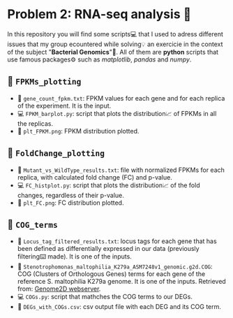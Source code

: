 # Problem 2: RNA-seq analysis 🧬
In this repository you will find some scripts💻 that I used to adress different issues that my group ecountered while solving💡 an exercicie in the context of the subject "**Bacterial Genomics**"🔬. 
All of them are **python** scripts that use famous packages⚙️ such as *matplotlib*, *pandas* and *numpy*.

## 📁 `FPKMs_plotting`
- 📄 `gene_count_fpkm.txt`: FPKM values for each gene and for each replica of the experiment. It is the input.
- 💻 `FPKM_barplot.py`: script that plots the distribution📈 of FPKMs in all the replicas.
- 🎨 `plt_FPKM.png`: FPKM distribution plotted.

## 📁 `FoldChange_plotting`
- 📄 `Mutant_vs_WildType_results.txt`: file with normalized FPKMs for each replica, with calculated fold change (FC) and p-value. 
- 💻 `FC_histplot.py`: script that plots the distribution📈 of the fold changes, regardless of their p-value. 
- 🎨 `plt_FC.png`: FC distribution plotted. 
  
## 📁 `COG_terms`
- 📄 `Locus_tag_filtered_results.txt`: locus tags for each gene that has been defined as differentially expressed in our data (previously filtering⌨️ made). It is one of the inputs.
- 📄 `Stenotrophomonas_maltophilia_K279a_ASM7248v1_genomic.g2d.COG`: COG (Clusters of Orthologous Genes) terms for each gene of the reference S. maltophilia K279a genome. It is one of the inputs. Retrieved from: [Genome2D webserver](http://genome2d.molgenrug.nl/).
- 💻 `COGs.py`: script that mathches the COG terms to our DEGs.
- 📄 `DEGs_with_COGs.csv`: csv output file with each DEG and its COG term. 

